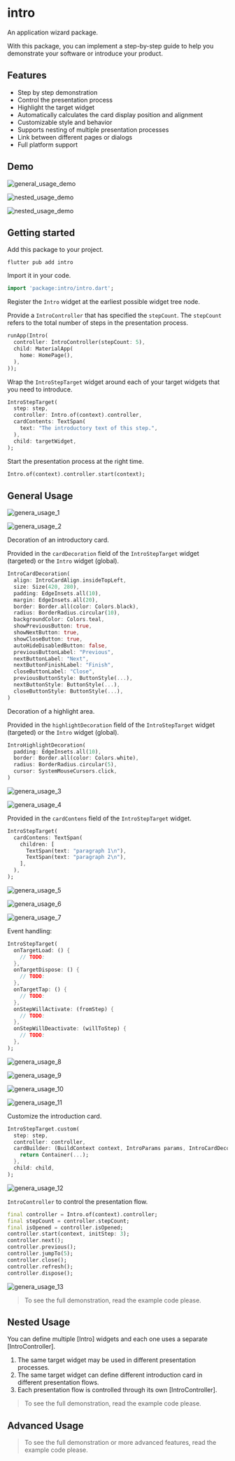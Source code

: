 # intro

An application wizard package. 

With this package, you can implement a step-by-step guide to help you demonstrate your software or introduce your product.

## Features

- Step by step demonstration
- Control the presentation process
- Highlight the target widget
- Automatically calculates the card display position and alignment
- Customizable style and behavior
- Supports nesting of multiple presentation processes
- Link between different pages or dialogs
- Full platform support

## Demo

![general_usage_demo](./images/general.gif)

![nested_usage_demo](./images/nested.gif)

![nested_usage_demo](./images/advanced.gif)

## Getting started

Add this package to your project.

```shell
flutter pub add intro
```

Import it in your code.

```dart
import 'package:intro/intro.dart';
```

Register the `Intro` widget at the earliest possible widget tree node.

Provide a `IntroController` that has specified the `stepCount`. The `stepCount` refers to the total number of steps in the presentation process.

```dart
runApp(Intro(
  controller: IntroController(stepCount: 5),
  child: MaterialApp(
    home: HomePage(),
  ),
));
```

Wrap the `IntroStepTarget` widget around each of your target widgets that you need to introduce.

```dart
IntroStepTarget(
  step: step,
  controller: Intro.of(context).controller,
  cardContents: TextSpan(
    text: "The introductory text of this step.",
  ),
  child: targetWidget,
);
```

Start the presentation process at the right time.

```dart
Intro.of(context).controller.start(context);
```

## General Usage

![genera_usage_1](images/general_usage_1.png)

![genera_usage_2](images/general_usage_2.png)

Decoration of an introductory card. 

Provided in the `cardDecoration` field of the `IntroStepTarget` widget (targeted) or the `Intro` widget (global).

```dart
IntroCardDecoration(
  align: IntroCardAlign.insideTopLeft,
  size: Size(420, 280),
  padding: EdgeInsets.all(10),
  margin: EdgeInsets.all(20),
  border: Border.all(color: Colors.black),
  radius: BorderRadius.circular(10),
  backgroundColor: Colors.teal,
  showPreviousButton: true,
  showNextButton: true,
  showCloseButton: true,
  autoHideDisabledButton: false,
  previousButtonLabel: "Previous",
  nextButtonLabel: "Next",
  nextButtonFinishLabel: "Finish",
  closeButtonLabel: "Close",
  previousButtonStyle: ButtonStyle(...),
  nextButtonStyle: ButtonStyle(...),
  closeButtonStyle: ButtonStyle(...),
)
```

Decoration of a highlight area. 

Provided in the `highlightDecoration` field of the `IntroStepTarget` widget (targeted) or the `Intro` widget (global).

```dart
IntroHighlightDecoration(
  padding: EdgeInsets.all(10),
  border: Border.all(color: Colors.white),
  radius: BorderRadius.circular(5),
  cursor: SystemMouseCursors.click,
)
```

![genera_usage_3](images/general_usage_3.png)

![genera_usage_4](images/general_usage_4.png)

Provided in the `cardContens` field of the `IntroStepTarget` widget. 

```dart
IntroStepTarget(
  cardContens: TextSpan(
    children: [
      TextSpan(text: "paragraph 1\n"),
      TextSpan(text: "paragraph 2\n"),
    ],
  ),
);
```

![genera_usage_5](images/general_usage_5.png)

![genera_usage_6](images/general_usage_6.png)

![genera_usage_7](images/general_usage_7.png)

Event handling:

```dart
IntroStepTarget(
  onTargetLoad: () {
    // TODO: 
  },
  onTargetDispose: () {
    // TODO: 
  },
  onTargetTap: () {
    // TODO: 
  },
  onStepWillActivate: (fromStep) {
    // TODO: 
  },
  onStepWillDeactivate: (willToStep) {
    // TODO: 
  },
);
```

![genera_usage_8](images/general_usage_8.png)

![genera_usage_9](images/general_usage_9.png)

![genera_usage_10](images/general_usage_10.png)

![genera_usage_11](images/general_usage_11.png)

Customize the introduction card.

```dart
IntroStepTarget.custom(
  step: step,
  controller: controller,
  cardBuilder: (BuildContext context, IntroParams params, IntroCardDecoration decoration) {
    return Container(...);
  },
  child: child,
);
```

![genera_usage_12](images/general_usage_12.png)

`IntroController` to control the presentation flow.

```dart
final controller = Intro.of(context).controller;
final stepCount = controller.stepCount;
final isOpened = controller.isOpened;
controller.start(context, initStep: 3);
controller.next();
controller.previous();
controller.jumpTo(5);
controller.close();
controller.refresh();
controller.dispose();
```

![genera_usage_13](images/general_usage_13.png)

> To see the full demonstration, read the example code please.


## Nested Usage

You can define multiple [Intro] widgets and each one uses a separate [IntroController].

1. The same target widget may be used in different presentation processes.
2. The same target widget can define different introduction card in different presentation flows.
3. Each presentation flow is controlled through its own [IntroController].

> To see the full demonstration, read the example code please.


## Advanced Usage

> To see the full demonstration or more advanced features, read the example code please.
